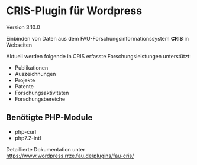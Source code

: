 CRIS-Plugin für Wordpress
=========================

Version 3.10.0

Einbinden von Daten aus dem FAU-Forschungsinformationssystem <b>CRIS</b> in Webseiten

Aktuell werden folgende in CRIS erfasste Forschungsleistungen unterstützt:
- Publikationen
- Auszeichnungen
- Projekte
- Patente
- Forschungsaktivitäten
- Forschungsbereiche

## Benötigte PHP-Module

* php-curl
* php7.2-intl


Detaillierte Dokumentation unter https://www.wordpress.rrze.fau.de/plugins/fau-cris/
